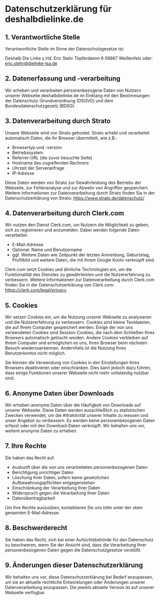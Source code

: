 # Datenschutzerklärung für deshalbdielinke.de

## 1. Verantwortliche Stelle

Verantwortliche Stelle im Sinne der Datenschutzgesetze ist:

Deshalb Die Linke
z.Hd. Eric Stehr
Töpferdamm 6
06667 Weißenfels
oder:
<eric.stehr@dielinke-lsa.de>


## 2. Datenerfassung und -verarbeitung

Wir erheben und verarbeiten personenbezogene Daten von Nutzern unserer Webseite deshalbdielinke.de im Einklang mit den Bestimmungen der Datenschutz-Grundverordnung (DSGVO) und dem Bundesdatenschutzgesetz (BDSG).

## 3. Datenverarbeitung durch Strato

Unsere Webseite wird von Strato gehostet. Strato erhebt und verarbeitet automatisch Daten, die Ihr Browser übermittelt, wie z.B.:

- Browsertyp und -version
- Betriebssystem
- Referrer-URL (die zuvor besuchte Seite)
- Hostname des zugreifenden Rechners
- Uhrzeit der Serveranfrage
- IP-Adresse

Diese Daten werden von Strato zur Gewährleistung des Betriebs der Webseite, zur Fehleranalyse und zur Abwehr von Angriffen gespeichert. Weitere Informationen zur Datenverarbeitung durch Strato finden Sie in der Datenschutzerklärung von Strato: https://www.strato.de/datenschutz/

## 4. Datenverarbeitung durch Clerk.com

Wir nutzen den Dienst Clerk.com, um Nutzern die Möglichkeit zu geben, sich zu registrieren und anzumelden. Dabei werden folgende Daten verarbeitet:

- E-Mail-Adresse
- Optional: Name und Benutzername
- ggf. Weitere Daten wie Zeitpunkt der letzten Anmeldung, Geburtstag, Profilbild und weitere Daten, die mit Ihrem Google Konto verknüpft sind.

Clerk.com setzt Cookies und ähnliche Technologien ein, um die Funktionalität des Dienstes zu gewährleisten und die Nutzererfahrung zu verbessern. Weitere Informationen zur Datenverarbeitung durch Clerk.com finden Sie in der Datenschutzerklärung von Clerk.com: https://clerk.com/legal/privacy

## 5. Cookies

Wir setzen Cookies ein, um die Nutzung unserer Webseite zu analysieren und die Nutzererfahrung zu verbessern. Cookies sind kleine Textdateien, die auf Ihrem Computer gespeichert werden. Einige der von uns verwendeten Cookies sind Session-Cookies, die nach dem Schließen Ihres Browsers automatisch gelöscht werden. Andere Cookies verbleiben auf Ihrem Computer und ermöglichen es uns, Ihren Browser beim nächsten Besuch wiederzuerkennen. Andernfalls ist die Nutzung Ihres Benutzerkontos nicht möglich. 

Sie können die Verwendung von Cookies in den Einstellungen Ihres Browsers deaktivieren oder einschränken. Dies kann jedoch dazu führen, dass einige Funktionen unserer Webseite nicht mehr vollständig nutzbar sind.

## 6. Anonyme Daten über Downloads

Wir erheben anonyme Daten über die Häufigkeit von Downloads auf unserer Webseite. Diese Daten werden ausschließlich zu statistischen Zwecken verwendet, um die Attraktivität unserer Inhalte zu messen und unser Angebot zu verbessern. Es werden keine personenbezogenen Daten erfasst oder mit den Download-Daten verknüpft.
Wir behalten uns vor, weitere anonyme Daten zu erheben.

## 7. Ihre Rechte

Sie haben das Recht auf:

- Auskunft über die von uns verarbeiteten personenbezogenen Daten
- Berichtigung unrichtiger Daten
- Löschung Ihrer Daten, sofern keine gesetzlichen Aufbewahrungspflichten entgegenstehen
- Einschränkung der Verarbeitung Ihrer Daten
- Widerspruch gegen die Verarbeitung Ihrer Daten
- Datenübertragbarkeit

Um Ihre Rechte auszuüben, kontaktieren Sie uns bitte unter der oben genannten E-Mail-Adresse.

## 8. Beschwerderecht

Sie haben das Recht, sich bei einer Aufsichtsbehörde für den Datenschutz zu beschweren, wenn Sie der Ansicht sind, dass die Verarbeitung Ihrer personenbezogenen Daten gegen die Datenschutzgesetze verstößt.

## 9. Änderungen dieser Datenschutzerklärung

Wir behalten uns vor, diese Datenschutzerklärung bei Bedarf anzupassen, um sie an aktuelle rechtliche Entwicklungen oder Änderungen unserer Datenverarbeitung anzupassen. Die jeweils aktuelle Version ist auf unserer Webseite verfügbar.
